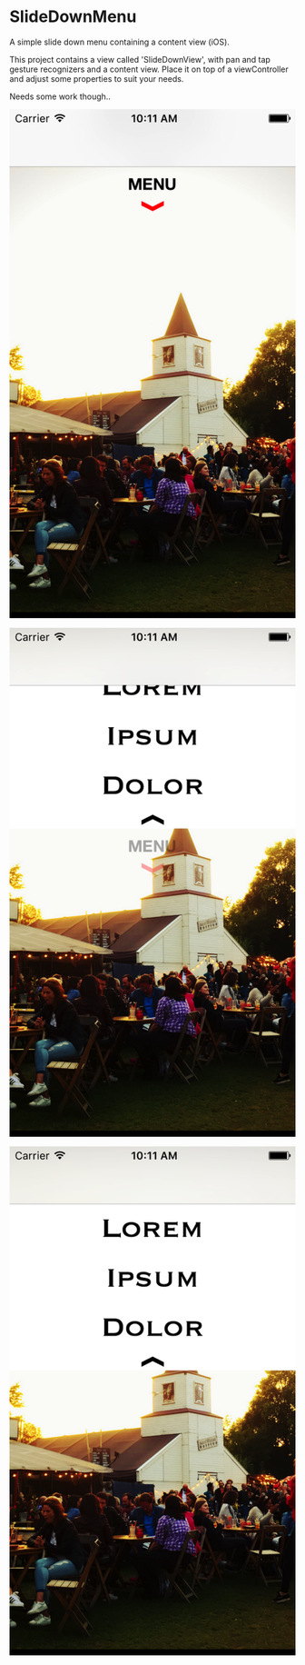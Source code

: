 # SlideDownMenu
A simple slide down menu containing a content view (iOS).

This project contains a view called 'SlideDownView', with pan and tap gesture recognizers and a content view. Place it on top of a viewController and adjust some properties to suit your needs.

Needs some work though..

![Alt text](slideDownMenu1.png?raw=true "Up")

![Alt text](slideDownMenu2.png?raw=true "Halfway")

![Alt text](slideDownMenu3.png?raw=true "Down")
